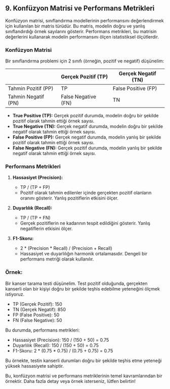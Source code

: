 ## 9. Konfüzyon Matrisi ve Performans Metrikleri

Konfüzyon matrisi, sınıflandırma modellerinin performansını değerlendirmek için kullanılan bir matris türüdür. Bu matris, modelin doğru ve yanlış sınıflandırdığı örnek sayılarını gösterir. Performans metrikleri, bu matrisin değerlerini kullanarak modelin performansını ölçen istatistiksel ölçütlerdir.

### Konfüzyon Matrisi

Bir sınıflandırma problemi için 2 sınıfı (örneğin, pozitif ve negatif) düşünelim:

|               | Gerçek Pozitif (TP) | Gerçek Negatif (TN) |
|---------------|---------------------|---------------------|
| Tahmin Pozitif (PP)  | TP                  | False Positive (FP)|
| Tahmin Negatif (PN)  | False Negative (FN)| TN                  |

- **True Positive (TP):** Gerçek pozitif durumda, modelin doğru bir şekilde pozitif olarak tahmin ettiği örnek sayısı.
- **True Negative (TN):** Gerçek negatif durumda, modelin doğru bir şekilde negatif olarak tahmin ettiği örnek sayısı.
- **False Positive (FP):** Gerçek negatif durumda, modelin yanlış bir şekilde pozitif olarak tahmin ettiği örnek sayısı.
- **False Negative (FN):** Gerçek pozitif durumda, modelin yanlış bir şekilde negatif olarak tahmin ettiği örnek sayısı.

### Performans Metrikleri

1. **Hassasiyet (Precision):**
   - TP / (TP + FP)
   - Pozitif olarak tahmin edilenler içinde gerçekten pozitif olanların oranını gösterir. Yanlış pozitiflerin etkisini ölçer.

2. **Duyarlılık (Recall):**
   - TP / (TP + FN)
   - Gerçek pozitiflerin ne kadarının tespit edildiğini gösterir. Yanlış negatiflerin etkisini ölçer.

3. **F1-Skoru:**
   - 2 * (Precision * Recall) / (Precision + Recall)
   - Hassasiyet ve duyarlılığın harmonik ortalamasıdır. Dengeli bir performans metriği olarak kullanılır.

### Örnek:

Bir kanser tarama testi düşünelim. Test pozitif olduğunda, gerçekten kanserli olan bir kişiyi doğru bir şekilde teşhis edebilme yeteneğini ölçmek istiyoruz.

- TP (Gerçek Pozitif): 150
- TN (Gerçek Negatif): 850
- FP (False Positive): 50
- FN (False Negative): 50

Bu durumda, performans metrikleri:

- Hassasiyet (Precision): 150 / (150 + 50) = 0.75
- Duyarlılık (Recall): 150 / (150 + 50) = 0.75
- F1-Skoru: 2 * (0.75 * 0.75) / (0.75 + 0.75) = 0.75

Bu örnekte, testin kanserli durumları doğru bir şekilde teşhis etme yeteneği yüksek hassasiyete sahiptir.

Bu, konfüzyon matrisi ve performans metriklerinin temel kavramlarından bir örnektir. Daha fazla detay veya örnek isterseniz, lütfen belirtin!